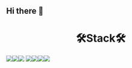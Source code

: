 ## Hi there 👋

<!--
**imkyoung/imkyoung** is a ✨ _special_ ✨ repository because its `README.md` (this file) appears on your GitHub profile.

Here are some ideas to get you started:

- 🔭 I’m currently working on ...
- 🌱 I’m currently learning ...
- 👯 I’m looking to collaborate on ...
- 🤔 I’m looking for help with ...
- 💬 Ask me about ...
- 📫 How to reach me: ...
- 😄 Pronouns: ...
- ⚡ Fun fact: ...
-->
<div align=center><h1>🛠Stack🛠</h1></div>

<img src="https://img.shields.io/badge/Python-3776AB?style=flat-square&logo=Python&logoColor=white"><img src="https://img.shields.io/badge/SpringBoot-6DB33F?style=flat-square&logo=SpringBoot&logoColor=white"><img src="https://img.shields.io/badge/javaScript-F7DF1E?style=flat-square&logo=javaScript&logoColor=white">
<img src="https://img.shields.io/badge/java-%23ED8B00.svg?style=flat-square&logo=openjdk&logoColor=white"><img src="https://img.shields.io/badge/javascript-%23323330.svg?style=flat-square&logo=javascript&logoColor=%23F7DF1E"><img src= "https://img.shields.io/badge/kotlin-%237F52FF.svg?style=flat-square&logo=kotlin&logoColor=white"><img src="https://img.shields.io/badge/c%23-%23239120.svg?style=flat-square&logo=csharp&logoColor=white">

